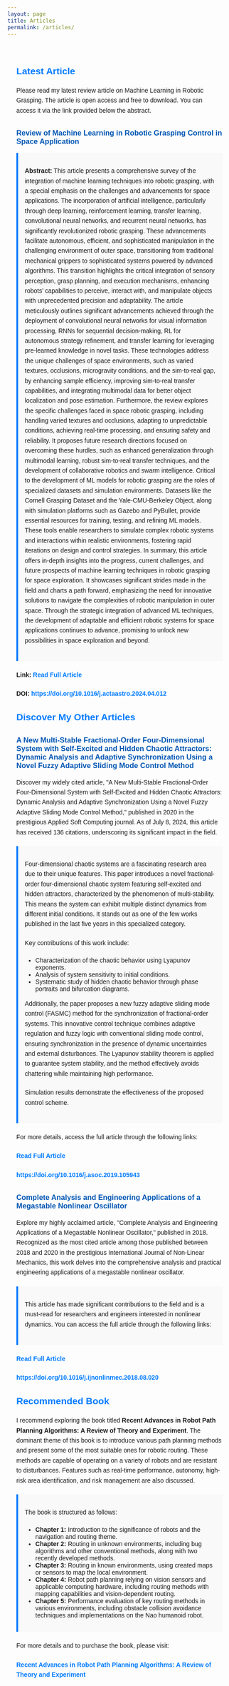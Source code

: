 ```yaml
---
layout: page
title: Articles
permalink: /articles/
---
```


<style>
  .articles-section {
    max-width: 800px;
    margin: 0 auto;
    padding: 20px;
    font-family: Arial, sans-serif;
  }
  .articles-section h2 {
    color: #007BFF;
    margin-bottom: 20px;
  }
  .articles-section h3 {
    color: #0056b3;
    margin-top: 30px;
  }
  .articles-section p {
    margin-bottom: 20px;
    line-height: 1.6;
  }
  .articles-section .abstract, .articles-section .book-description {
    padding: 15px;
    background-color: #f9f9f9;
    border-left: 4px solid #007BFF;
    margin-bottom: 20px;
  }
  .articles-section .links {
    margin-top: 20px;
  }
  .articles-section .links a {
    color: #007BFF;
    text-decoration: none;
    font-weight: bold;
  }
  .articles-section .links a:hover {
    text-decoration: underline;
  }
</style>

<div class="articles-section">
  <h2>Latest Article</h2>
  <p>Please read my latest review article on Machine Learning in Robotic Grasping. The article is open access and free to download. You can access it via the link provided below the abstract.</p>

  <h3>Review of Machine Learning in Robotic Grasping Control in Space Application</h3>

  <div class="abstract">
    <p><strong>Abstract:</strong> This article presents a comprehensive survey of the integration of machine learning techniques into robotic grasping, with a special emphasis on the challenges and advancements for space applications. The incorporation of artificial intelligence, particularly through deep learning, reinforcement learning, transfer learning, convolutional neural networks, and recurrent neural networks, has significantly revolutionized robotic grasping. These advancements facilitate autonomous, efficient, and sophisticated manipulation in the challenging environment of outer space, transitioning from traditional mechanical grippers to sophisticated systems powered by advanced algorithms. This transition highlights the critical integration of sensory perception, grasp planning, and execution mechanisms, enhancing robots' capabilities to perceive, interact with, and manipulate objects with unprecedented precision and adaptability. The article meticulously outlines significant advancements achieved through the deployment of convolutional neural networks for visual information processing, RNNs for sequential decision-making, RL for autonomous strategy refinement, and transfer learning for leveraging pre-learned knowledge in novel tasks. These technologies address the unique challenges of space environments, such as varied textures, occlusions, microgravity conditions, and the sim-to-real gap, by enhancing sample efficiency, improving sim-to-real transfer capabilities, and integrating multimodal data for better object localization and pose estimation. Furthermore, the review explores the specific challenges faced in space robotic grasping, including handling varied textures and occlusions, adapting to unpredictable conditions, achieving real-time processing, and ensuring safety and reliability. It proposes future research directions focused on overcoming these hurdles, such as enhanced generalization through multimodal learning, robust sim-to-real transfer techniques, and the development of collaborative robotics and swarm intelligence. Critical to the development of ML models for robotic grasping are the roles of specialized datasets and simulation environments. Datasets like the Cornell Grasping Dataset and the Yale-CMU-Berkeley Object, along with simulation platforms such as Gazebo and PyBullet, provide essential resources for training, testing, and refining ML models. These tools enable researchers to simulate complex robotic systems and interactions within realistic environments, fostering rapid iterations on design and control strategies. In summary, this article offers in-depth insights into the progress, current challenges, and future prospects of machine learning techniques in robotic grasping for space exploration. It showcases significant strides made in the field and charts a path forward, emphasizing the need for innovative solutions to navigate the complexities of robotic manipulation in outer space. Through the strategic integration of advanced ML techniques, the development of adaptable and efficient robotic systems for space applications continues to advance, promising to unlock new possibilities in space exploration and beyond.</p>
  </div>

  <div class="links">
    <p><strong>Link:</strong> <a href="https://www.sciencedirect.com/science/article/pii/S009457652400211X" target="_blank">Read Full Article</a></p>
    <p><strong>DOI:</strong> <a href="https://doi.org/10.1016/j.actaastro.2024.04.012" target="_blank">https://doi.org/10.1016/j.actaastro.2024.04.012</a></p>
  </div>

  <h2>Discover My Other Articles</h2>
  
  <h3>A New Multi-Stable Fractional-Order Four-Dimensional System with Self-Excited and Hidden Chaotic Attractors: Dynamic Analysis and Adaptive Synchronization Using a Novel Fuzzy Adaptive Sliding Mode Control Method</h3>
  <p>Discover my widely cited article, "A New Multi-Stable Fractional-Order Four-Dimensional System with Self-Excited and Hidden Chaotic Attractors: Dynamic Analysis and Adaptive Synchronization Using a Novel Fuzzy Adaptive Sliding Mode Control Method," published in 2020 in the prestigious Applied Soft Computing journal. As of July 8, 2024, this article has received 136 citations, underscoring its significant impact in the field.</p>
  <div class="abstract">
    <p>Four-dimensional chaotic systems are a fascinating research area due to their unique features. This paper introduces a novel fractional-order four-dimensional chaotic system featuring self-excited and hidden attractors, characterized by the phenomenon of multi-stability. This means the system can exhibit multiple distinct dynamics from different initial conditions. It stands out as one of the few works published in the last five years in this specialized category.</p>
    <p>Key contributions of this work include:</p>
    <ul>
      <li>Characterization of the chaotic behavior using Lyapunov exponents.</li>
      <li>Analysis of system sensitivity to initial conditions.</li>
      <li>Systematic study of hidden chaotic behavior through phase portraits and bifurcation diagrams.</li>
    </ul>
    <p>Additionally, the paper proposes a new fuzzy adaptive sliding mode control (FASMC) method for the synchronization of fractional-order systems. This innovative control technique combines adaptive regulation and fuzzy logic with conventional sliding mode control, ensuring synchronization in the presence of dynamic uncertainties and external disturbances. The Lyapunov stability theorem is applied to guarantee system stability, and the method effectively avoids chattering while maintaining high performance.</p>
    <p>Simulation results demonstrate the effectiveness of the proposed control scheme.</p>
  </div>
  <div class="links">
    <p>For more details, access the full article through the following links:</p>
    <p><a href="https://www.sciencedirect.com/science/article/pii/S1568494619307240#questions-and-answers" target="_blank">Read Full Article</a></p>
    <p><a href="https://doi.org/10.1016/j.asoc.2019.105943" target="_blank">https://doi.org/10.1016/j.asoc.2019.105943</a></p>
  </div>
  
  <h3>Complete Analysis and Engineering Applications of a Megastable Nonlinear Oscillator</h3>
  <p>Explore my highly acclaimed article, "Complete Analysis and Engineering Applications of a Megastable Nonlinear Oscillator," published in 2018. Recognized as the most cited article among those published between 2018 and 2020 in the prestigious International Journal of Non-Linear Mechanics, this work delves into the comprehensive analysis and practical engineering applications of a megastable nonlinear oscillator.</p>
  <div class="abstract">
    <p>This article has made significant contributions to the field and is a must-read for researchers and engineers interested in nonlinear dynamics. You can access the full article through the following links:</p>
  </div>
  <div class="links">
    <p><a href="https://www.sciencedirect.com/science/article/pii/S0020746218303433" target="_blank">Read Full Article</a></p>
    <p><a href="https://doi.org/10.1016/j.ijnonlinmec.2018.08.020" target="_blank">https://doi.org/10.1016/j.ijnonlinmec.2018.08.020</a></p>
  </div>
  
  <h2>Recommended Book</h2>
  <p>I recommend exploring the book titled <strong>Recent Advances in Robot Path Planning Algorithms: A Review of Theory and Experiment</strong>. The dominant theme of this book is to introduce various path planning methods and present some of the most suitable ones for robotic routing. These methods are capable of operating on a variety of robots and are resistant to disturbances. Features such as real-time performance, autonomy, high-risk area identification, and risk management are also discussed.</p>

  <div class="book-description">
    <p>The book is structured as follows:</p>
    <ul>
      <li><strong>Chapter 1:</strong> Introduction to the significance of robots and the navigation and routing theme.</li>
      <li><strong>Chapter 2:</strong> Routing in unknown environments, including bug algorithms and other conventional methods, along with two recently developed methods.</li>
      <li><strong>Chapter 3:</strong> Routing in known environments, using created maps or sensors to map the local environment.</li>
      <li><strong>Chapter 4:</strong> Robot path planning relying on vision sensors and applicable computing hardware, including routing methods with mapping capabilities and vision-dependent routing.</li>
      <li><strong>Chapter 5:</strong> Performance evaluation of key routing methods in various environments, including obstacle collision avoidance techniques and implementations on the Nao humanoid robot.</li>
    </ul>
  </div>

  <div class="links">
    <p>For more details and to purchase the book, please visit:</p>
    <p><a href="https://novapublishers.com/shop/recent-advances-in-robot-path-planning-algorithms-a-review-of-theory-and-experiment/" target="_blank">Recent Advances in Robot Path Planning Algorithms: A Review of Theory and Experiment</a></p>
  </div>
</div>
